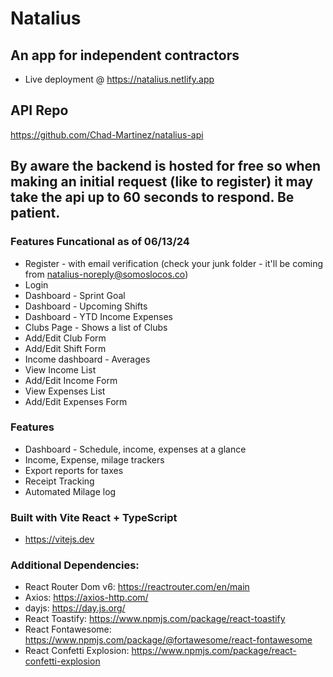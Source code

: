 # Natalius
## An app for independent contractors
* Live deployment @ https://natalius.netlify.app

## API Repo
https://github.com/Chad-Martinez/natalius-api

## By aware the backend is hosted for free so when making an initial request (like to register) it may take the api up to 60 seconds to respond.  Be patient.

### Features Funcational as of 06/13/24
* Register - with email verification (check your junk folder - it'll be coming from natalius-noreply@somoslocos.co)
* Login
* Dashboard - Sprint Goal
* Dashboard - Upcoming Shifts
* Dashboard - YTD Income Expenses
* Clubs Page - Shows a list of Clubs
* Add/Edit Club Form
* Add/Edit Shift Form
* Income dashboard - Averages
* View Income List
* Add/Edit Income Form
* View Expenses List
* Add/Edit Expenses Form


### Features
* Dashboard - Schedule, income, expenses at a glance
* Income, Expense, milage trackers
* Export reports for taxes
* Receipt Tracking
* Automated Milage log

### Built with Vite React + TypeScript
* https://vitejs.dev

### Additional Dependencies:
* React Router Dom v6: https://reactrouter.com/en/main
* Axios: https://axios-http.com/
* dayjs: https://day.js.org/
* React Toastify: https://www.npmjs.com/package/react-toastify
* React Fontawesome: https://www.npmjs.com/package/@fortawesome/react-fontawesome
* React Confetti Explosion: https://www.npmjs.com/package/react-confetti-explosion


